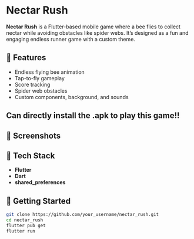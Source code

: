 # Nectar Rush

**Nectar Rush** is a Flutter-based mobile game where a bee flies to collect nectar while avoiding obstacles like spider webs. It’s designed as a fun and engaging endless runner game with a custom theme.

## 🚀 Features

- Endless flying bee animation
- Tap-to-fly gameplay 
- Score tracking
- Spider web obstacles
- Custom components, background, and sounds

## Can directly install the .apk to play this game!!

## 📱 Screenshots 

## 🎯 Tech Stack

- **Flutter**
- **Dart**
- **shared_preferences**

## 🔧 Getting Started

```bash
git clone https://github.com/your_username/nectar_rush.git
cd nectar_rush
flutter pub get
flutter run
